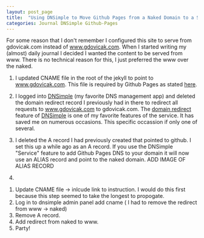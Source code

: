 ```yaml
---
layout: post_page
title:  "Using DNSimple to Move Github Pages from a Naked Domain to a Subdomain"
categories: Journal DNSimple Github-Pages
---
```



For some reason that I don't remember I configured this site to serve from gdovicak.com instead of www.gdovicak.com. When I started writing my (almost) daily journal I decided I wanted the content to be served from www. There is no technical reason for this, I just preferred the www over the naked.


1. I updated CNAME file in the root of the jekyll to point to www.gdovicak.com. This file is required by Github Pages as stated [here](https://help.github.com/articles/adding-a-cname-file-to-your-repository).

2. I logged into [DNSimple](http://www.dnsimple.com) (my favorite DNS management app) and deleted the domain redirect record I previously had in there to redirect all requests to www.gdovicak.com to gdovicak.com. The [domain redirect](http://support.dnsimple.com/articles/redirect/) feature of [DNSimple](http://www.dnsimple.com) is one of my favorite features of the service. It has saved me on numerous occasions. This specific occassion if only one of several.

3. I deleted the A record I had previously created that pointed to github. I set this up a while ago as an A record. If you use the DNSimple "Service" feature to add Github Pages DNS to your domain it will now use an ALIAS record and point to the naked domain. ADD IMAGE OF ALIAS RECORD 

4. 





1) Update CNAME file -> inlcude link to instruction. I would do this first because this step seemed to take the longest to propogate.
2) Log in to dnsimple admin panel add cname ( I had to remove the redirect from www -> naked)
3) Remove A record.
4) Add redirect from naked to www.
5) Party!
